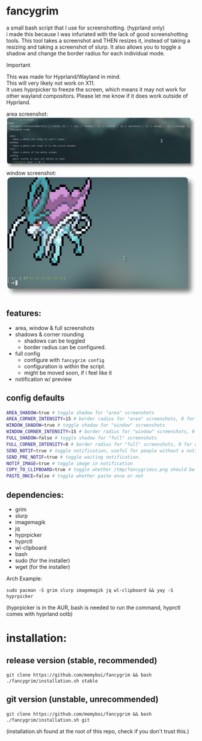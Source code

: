 # fancygrim
a small bash script that I use for screenshotting. (hyprland only)  
i made this because I was infuriated with the lack of good screenshotting tools. This tool takes a screenshot and THEN resizes it, instead of taking a resizing and taking a screenshot of slurp. It also allows you to toggle a shadow and change the border radius for each individual mode.

> [!IMPORTANT]
> This was made for Hyprland/Wayland in mind.  
> This will very likely not work on X11.  
> It uses hyprpicker to freeze the screen, which means it may not work for other wayland compositors.
> Please let me know if it does work outside of Hyprland.
  
area screenshot:  
<img src="areaexamplenew.png">  
window screenshot:  
<img src="windowexample.png">  
  
## features:
- area, window & full screenshots
- shadows & corner rounding
    - shadows can be toggled
    - border radius can be configured.
- full config
    - configure with `fancygrim config`
    - configuration is within the script.
    - might be moved soon, if i feel like it
- notification w/ preview

## config defaults
```bash
AREA_SHADOW=true # toggle shadow for "area" screenshots
AREA_CORNER_INTENSITY=15 # border radius for "area" screenshots, 0 for disable
WINDOW_SHADOW=true # toggle shadow for "window" screenshots
WINDOW_CORNER_INTENSITY=15 # border radius for "window" screenshots, 0 for disable
FULL_SHADOW=false # toggle shadow for "full" screenshots
FULL_CORNER_INTENSITY=0 # border radius for "full" screenshots, 0 for disable
SEND_NOTIF=true # toggle notification, useful for people without a notification daemon.
SEND_PRE_NOTIF=true # toggle waiting notification.
NOTIF_IMAGE=true # toggle image in notification
COPY_TO_CLIPBOARD=true # toggle whether /tmp/fancygrimss.png should be saved to the clipboard.
PASTE_ONCE=false # toggle whether paste once or not
```

## dependencies:
- grim
- slurp
- imagemagik
- jq
- hyprpicker
- hyprctl
- wl-clipboard
- bash
- sudo (for the installer)
- wget (for the installer)
  
Arch Example: 
```
sudo pacman -S grim slurp imagemagik jq wl-clipboard && yay -S hyprpicker
```
(hyprpicker is in the AUR, bash is needed to run the command, hyprctl comes with hyprland ootb)

# installation:
## release version (stable, recommended)
```
git clone https://github.com/memyboi/fancygrim && bash ./fancygrim/installation.sh stable
```
  
## git version (unstable, unrecommended)
```
git clone https://github.com/memyboi/fancygrim && bash ./fancygrim/installation.sh git
```
(installation.sh found at the root of this repo, check if you don't trust this.)
